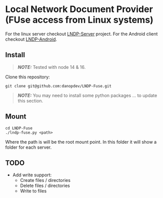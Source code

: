 # Local Network Document Provider (FUse access from Linux systems)

For the linux server checkout [LNDP-Server](https://github.com/danopdev/LNDP-Server) project.
For the Android client checkout [LNDP-Android](https://github.com/danopdev/LNDP-Android).

## Install

> **_NOTE:_** Tested with node 14 & 16.

Clone this repository:
```
git clone git@github.com:danopdev/LNDP-Fuse.git
```

> **_NOTE:_** You may need to install some python packages ... to update this section.

## Mount

```
cd LNDP-Fuse
./lndp-fuse.py <path>
```

Where the path is will be the root mount point.
In this folder it will show a folder for each server.

## TODO ##

* Add write support:
  * Create files / directories
  * Delete files / directories
  * Write to files

